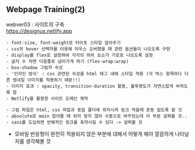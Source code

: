 ## Webpage Training(2)

webver03 : 사이트의 구축 <br/>
https://designus.netlify.app
```
- font-size, font-weight로 타이포 스타일 잡아주기
- css의 hover 선택자를 이용해 마우스 오버했을 때 관련 옵션들이 나오도록 구현
- display를 flex로 설정하여 각각의 하위 요소가 가로로 나오도록 설정
- 글자 수 차면 다음줄로 넘어가게 하기 (flex-wrap:wrap)
- box-shadow 그림자 속성
- '인라인 방식' : css 관련된 속성을 html 태그 내에 스타일 적용 (각 박스 항목마다 다른 썸네일 이미지를 적용하기 때문!!)
- 이미지 효과 : opacity, transition-duration 활용, 불투명도가 자연스럽게 바뀌도록 함
- Netlify를 활용한 사이트 도메인 제작

- 그림 파일은 html, css 파일과 동일 폴더에 위치시켜 링크 적을때 혼동 없도록 할 것
- absolute로 main 잡아줄 때 위치 맞지 않아 수동으로 바꾸었는데 이 부분 살펴볼 것..
- sass를 도입하면 반복적인 링크를 축약시킬 수 있다 -> 살펴볼 것
```
- 모바일 반응형이 완전히 적용되지 않은 부분에 대해서 어떻게 해야 깔끔하게 나타날지를 생각해볼 것
